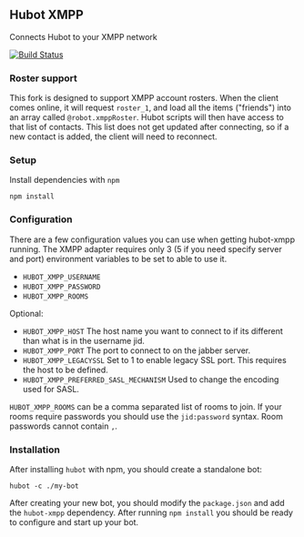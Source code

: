 ## Hubot XMPP

Connects Hubot to your XMPP network

[![Build Status](https://secure.travis-ci.org/markstory/hubot-xmpp.png?branch=master)](http://travis-ci.org/markstory/hubot-xmpp)

### Roster support

This fork is designed to support XMPP account rosters. When the client comes online, it will request `roster_1`, and load all the items ("friends") into an array called `@robot.xmppRoster`. Hubot scripts will then have access to that list of contacts. This list does not get updated after connecting, so if a new contact is added, the client will need to reconnect.

### Setup

Install dependencies with `npm`

	npm install

### Configuration

There are a few configuration values you can use when getting hubot-xmpp
running. The XMPP adapter requires only 3 (5 if you need specify server
and port) environment variables to be set to able to use it.

* `HUBOT_XMPP_USERNAME`
* `HUBOT_XMPP_PASSWORD`
* `HUBOT_XMPP_ROOMS`

Optional:

* `HUBOT_XMPP_HOST` The host name you want to connect to if its different than
  what is in the username jid.
* `HUBOT_XMPP_PORT` The port to connect to on the jabber server.
* `HUBOT_XMPP_LEGACYSSL` Set to 1 to enable legacy SSL port.  This requires
  the host to be defined.
* `HUBOT_XMPP_PREFERRED_SASL_MECHANISM` Used to change the encoding used for SASL.

`HUBOT_XMPP_ROOMS` can be a comma separated list of rooms to join.  If
your rooms require passwords you should use the `jid:password` syntax.
Room passwords cannot contain `,`.

### Installation

After installing `hubot` with npm, you should create a standalone bot:

	hubot -c ./my-bot

After creating your new bot, you should modify the `package.json` and add the
`hubot-xmpp` dependency. After running `npm install` you should be ready to configure
and start up your bot.
